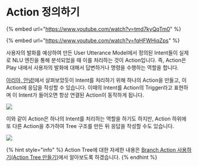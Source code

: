 # Action 정의하기

{% embed url="https://www.youtube.com/watch?v=tmd7kyQqTm0" %}

{% embed url="https://www.youtube.com/watch?v=fqHFWHiqZps" %}

사용자의 발화를 예상하여 만든 User Utterance Model에서 정의된 Intent들이 실제로 NLU 엔진을 통해 분석되었을 때 이를 처리하는 것이 Action입니다. 즉, Action은 Play 내에서 사용자의 발화에 대해서 답변하거나 명령을 수행하는 역할을 합니다.

[아리아, 안녕!](../hello-aria/)에서 살펴보았듯이 Intent를 처리하기 위해 하나의 Action을 만들고, 이 Action에 응답을 작성할 수 있습니다. 이때의 Intent를 Action의 Trigger라고 표현하며 이 Intent가 들어오면 항상 연결된 Action이 동작하게 됩니다.

![](<../../../.gitbook/assets/assets\_ch3\_323\_01-1 (3) (3) (3) (4) (4) (3) (1) (4).png>)

이와 같이 Action은 하나의 Intent를 처리하는 역할을 하기도 하지만, Action 하위에 또 다른 Action을 추가하여 Tree 구조를 만든 뒤 응답을 작성할 수도 있습니다.

![](<../../../.gitbook/assets/assets\_ch3\_323\_02 (1).png>)

{% hint style="info" %}
Action Tree에 대한 자세한 내용은 [Branch Action 사용하기(Action Tree 만들기)](use-branch-actions.md#use-branch-actions)에서 알아보도록 하겠습니다.
{% endhint %}

